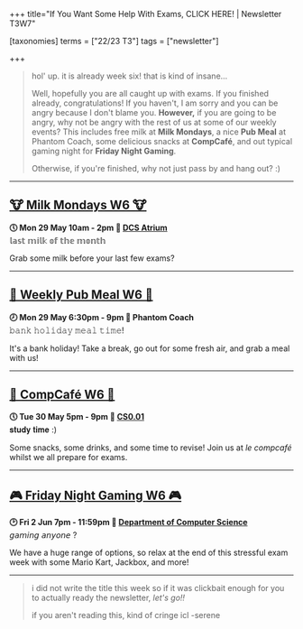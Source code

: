 +++
title="If You Want Some Help With Exams, CLICK HERE! | Newsletter T3W7"

[taxonomies]
terms = ["22/23 T3"]
tags = ["newsletter"]

+++
> hol' up. it is already week six! that is kind of insane...
> 
> Well, hopefully you are all caught up with exams. If you finished already, congratulations! If you haven't, I am sorry and you can be angry because I don't blame you. **However,** if you are going to be angry, why not be angry with the rest of us at some of our weekly events? This includes free milk at **Milk Mondays**, a nice **Pub Meal** at Phantom Coach, some delicious snacks at **CompCafé**, and out typical gaming night for **Friday Night Gaming**. 
> 
> Otherwise, if you're finished, why not just pass by and hang out? :)

***

## **[🐮 Milk Mondays W6 🐮](https://uwcs.co.uk/events/mm-22t3w6/)**
**🕔 Mon 29 May 10am - 2pm  📍 [DCS Atrium](https://campus.warwick.ac.uk/?cmsid=14)**  
𝕝𝕒𝕤𝕥 𝕞𝕚𝕝𝕜 𝕠𝕗 𝕥𝕙𝕖 𝕞𝕠𝕟𝕥𝕙

Grab some milk before your last few exams?
***

## **[🍛 Weekly Pub Meal W6 🍛](https://uwcs.co.uk/events/pub-meal-22t3w6)**
**🕗 Mon 29 May 6:30pm - 9pm  📍 Phantom Coach**  
𝚋𝚊𝚗𝚔 𝚑𝚘𝚕𝚒𝚍𝚊𝚢 𝚖𝚎𝚊𝚕 𝚝𝚒𝚖𝚎!

It's a bank holiday! Take a break, go out for some fresh air, and grab a meal with us!
***

## **[🍩 CompCafé W6 🍩](https://uwcs.co.uk/events/compcafe-22t3w6/)**
**🕔 Tue 30 May 5pm - 9pm  📍 [CS0.01](https://campus.warwick.ac.uk/?cmsid=1557)**  
𝐬𝐭𝐮𝐝𝐲 𝐭𝐢𝐦𝐞 :)

Some snacks, some drinks, and some time to revise! Join us at *le compcafé* whilst we all prepare for exams.
***

## **[🎮 Friday Night Gaming W6 🎮](https://uwcs.co.uk/events/fng-22t3w6/)**
**🕑 Fri 2 Jun 7pm - 11:59pm  📍 [Department of Computer Science](https://campus.warwick.ac.uk/?cmsid=14)**  
𝘨𝘢𝘮𝘪𝘯𝘨 𝘢𝘯𝘺𝘰𝘯𝘦 ?

We have a huge range of options, so relax at the end of this stressful exam week with some Mario Kart, Jackbox, and more!
***

> i did not write the title this week so if it was clickbait enough for you to actually ready the newsletter, *let's go!!*
> 
> if you aren't reading this, kind of cringe icl -serene